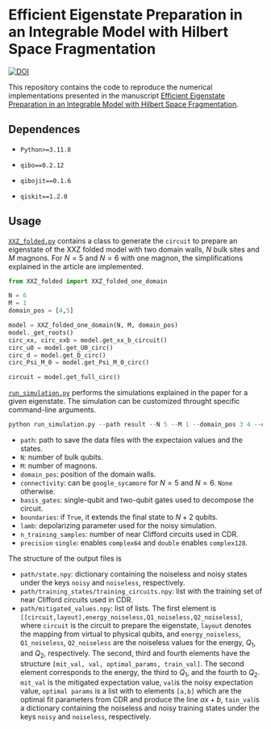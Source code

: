 # Efficient Eigenstate Preparation in an Integrable Model with Hilbert Space Fragmentation
[![DOI](https://zenodo.org/badge/DOI/10.5281/zenodo.13925212.svg)](https://doi.org/10.5281/zenodo.13925212)

This repository contains the code to reproduce the numerical implementations presented in the manuscript [Efficient Eigenstate Preparation in an Integrable Model with Hilbert Space Fragmentation]().


## Dependences

- `Python>=3.11.8`

- `qibo==0.2.12`

- `qibojit==0.1.6`

- `qiskit==1.2.0`


## Usage
[`XXZ_folded.py`](https://github.com/AlejandroSopena/XXZ_folded/blob/main/XXZ_folded.py) contains a class to generate the `circuit` to prepare an eigenstate of the XXZ folded model with two domain walls, $N$ bulk sites and $M$ magnons.
For $N=5$ and $N=6$ with one magnon, the simplifications explained in the article are implemented.
```python
from XXZ_folded import XXZ_folded_one_domain

N = 6
M = 1
domain_pos = [4,5]

model = XXZ_folded_one_domain(N, M, domain_pos)
model._get_roots()
circ_xx, circ_xxb = model.get_xx_b_circuit()
circ_u0 = model.get_U0_circ()
circ_d = model.get_D_circ()
circ_Psi_M_0 = model.get_Psi_M_0_circ()

circuit = model.get_full_circ()
```

[`run_simulation.py`](https://github.com/AlejandroSopena/XXZ_folded/blob/main/run_simulation.py) performs the simulations explained in the paper for a given eigenstate. The simulation can be customized throught specific command-line arguments.
```python
python run_simulation.py --path result --N 5 --M 1 --domain_pos 3 4 --connectivity google_sycamore --basis_gates cx rz sx x id --boundaries False --lamb 0.003 --n_training_samples 50 --precision single
```
- `path`: path to save the data files with the expectaion values and the states.
- `N`: number of bulk qubits.
- `M`: number of magnons.
- `domain_pos`: position of the domain walls.
- `connectivity`: can be `google_sycamore` for $N=5$ and $N=6$. `None` otherwise.
- `basis_gates`: single-qubit and two-qubit gates used to decompose the circuit.
- `boundaries`: if `True`, it extends the final state to $N+2$ qubits.
- `lamb`: depolarizing parameter used for the noisy simulation.
- `n_training_samples`: number of near Clifford circuits used in CDR.
- `precision` `single`: enables `complex64` and `double` enables `complex128`.

The structure of the output files is

- `path/state.npy`: dictionary containing the noiseless and noisy states under the keys `noisy` and `noiseless`, respectively.
- `path/training_states/training_circuits.npy`: list with the training set of near Clifford circuits used in CDR.
- `path/mitigated_values.npy`: list of lists. 
    The first element is `[[circuit,layout],energy_noiseless,Q1_noiseless,Q2_noiseless]`, where `circuit` is the circuit to prepare the eigenstate, `layout` denotes the mapping from virtual to physical qubits, and `energy_noiseless`, `Q1_noiseless`, `Q2_noiseless` are the noiseless values for the energy, $Q_1$, and $Q_2$, respectively.
    The second, third and fourth elements have the structure `[mit_val, val, optimal_params, train_val]`.
    The second element corresponds to the energy, the third to $Q_1$, and the fourth to $Q_2$.
    `mit_val` is the mitigated expectation value, `val`is the noisy expectation value, `optimal params` is a list with to elements `[a,b]` which are the optimal fit parameters from CDR and produce the line $ax+b$, 
    `tain_val`is a dictionary containing the noiseless and noisy training states under the keys `noisy` and `noiseless`, respectively.
